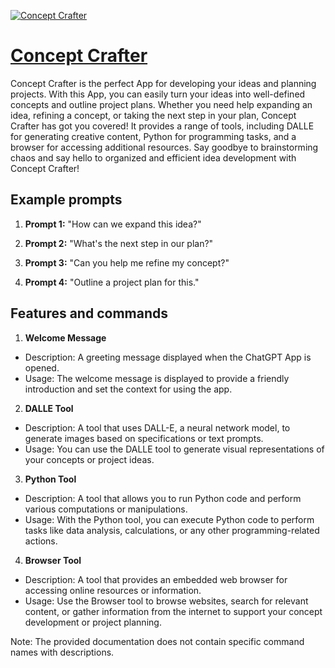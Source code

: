 [![Concept Crafter](https://files.oaiusercontent.com/file-QkSl6JzkLbt4qRhPcafyT9Iz?se=2123-10-16T18%3A17%3A20Z&sp=r&sv=2021-08-06&sr=b&rscc=max-age%3D31536000%2C%20immutable&rscd=attachment%3B%20filename%3De05ec076-eea6-465f-9caf-049558c43730.png&sig=VnvUZ%2BeqgtwI%2B2MW6rMwlap8DVseBR5QAdTbyloZc8s%3D)](https://chat.openai.com/g/g-tvXiwAJi5-concept-crafter)

# [Concept Crafter](https://chat.openai.com/g/g-tvXiwAJi5-concept-crafter)

Concept Crafter is the perfect App for developing your ideas and planning projects. With this App, you can easily turn your ideas into well-defined concepts and outline project plans. Whether you need help expanding an idea, refining a concept, or taking the next step in your plan, Concept Crafter has got you covered! It provides a range of tools, including DALLE for generating creative content, Python for programming tasks, and a browser for accessing additional resources. Say goodbye to brainstorming chaos and say hello to organized and efficient idea development with Concept Crafter!

## Example prompts

1. **Prompt 1:** "How can we expand this idea?"

2. **Prompt 2:** "What's the next step in our plan?"

3. **Prompt 3:** "Can you help me refine my concept?"

4. **Prompt 4:** "Outline a project plan for this."

## Features and commands

1. **Welcome Message**
- Description: A greeting message displayed when the ChatGPT App is opened.
- Usage: The welcome message is displayed to provide a friendly introduction and set the context for using the app.

2. **DALLE Tool**
- Description: A tool that uses DALL-E, a neural network model, to generate images based on specifications or text prompts.
- Usage: You can use the DALLE tool to generate visual representations of your concepts or project ideas.

3. **Python Tool**
- Description: A tool that allows you to run Python code and perform various computations or manipulations.
- Usage: With the Python tool, you can execute Python code to perform tasks like data analysis, calculations, or any other programming-related actions.

4. **Browser Tool**
- Description: A tool that provides an embedded web browser for accessing online resources or information.
- Usage: Use the Browser tool to browse websites, search for relevant content, or gather information from the internet to support your concept development or project planning.

Note: The provided documentation does not contain specific command names with descriptions.